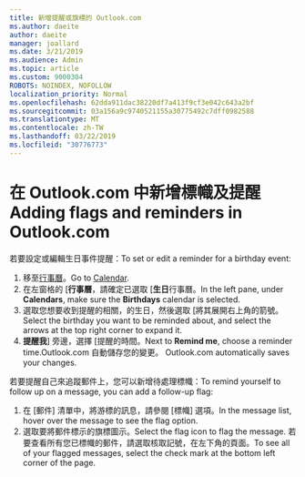 ```yaml
---
title: 新增提醒或旗標的 Outlook.com
ms.author: daeite
author: daeite
manager: joallard
ms.date: 3/21/2019
ms.audience: Admin
ms.topic: article
ms.custom: 9000304
ROBOTS: NOINDEX, NOFOLLOW
localization_priority: Normal
ms.openlocfilehash: 62dda911dac38220df7a413f9cf3e042c643a2bf
ms.sourcegitcommit: 03a156a9c9740521155a30775492c7dff0982588
ms.translationtype: MT
ms.contentlocale: zh-TW
ms.lasthandoff: 03/22/2019
ms.locfileid: "30776773"
---
```

# <a name="adding-flags-and-reminders-in-outlookcom"></a><span data-ttu-id="80c06-102">在 Outlook.com 中新增標幟及提醒</span><span class="sxs-lookup"><span data-stu-id="80c06-102">Adding flags and reminders in Outlook.com</span></span>

<span data-ttu-id="80c06-103">若要設定或編輯生日事件提醒：</span><span class="sxs-lookup"><span data-stu-id="80c06-103">To set or edit a reminder for a birthday event:</span></span>

1. <span data-ttu-id="80c06-104">移至[行事曆](https://outlook.live.com/calendar/)。</span><span class="sxs-lookup"><span data-stu-id="80c06-104">Go to [Calendar](https://outlook.live.com/calendar/).</span></span>
1. <span data-ttu-id="80c06-105">在左窗格的 [**行事曆**，請確定已選取 [**生日**行事曆。</span><span class="sxs-lookup"><span data-stu-id="80c06-105">In the left pane, under **Calendars**, make sure the **Birthdays** calendar is selected.</span></span>
1. <span data-ttu-id="80c06-106">選取您想要收到提醒的相關，的生日，然後選取 [將其展開右上角的箭號。</span><span class="sxs-lookup"><span data-stu-id="80c06-106">Select the birthday you want to be reminded about, and select the arrows at the top right corner to expand it.</span></span>
1. <span data-ttu-id="80c06-107">**提醒我**] 旁邊，選擇 [提醒的時間。</span><span class="sxs-lookup"><span data-stu-id="80c06-107">Next to **Remind me**, choose a reminder time.</span></span><span data-ttu-id="80c06-108">Outlook.com 自動儲存您的變更。</span><span class="sxs-lookup"><span data-stu-id="80c06-108"> Outlook.com automatically saves your changes.</span></span>

<span data-ttu-id="80c06-109">若要提醒自己來追蹤郵件上，您可以新增待處理標幟：</span><span class="sxs-lookup"><span data-stu-id="80c06-109">To remind yourself to follow up on a message, you can add a follow-up flag:</span></span>

1. <span data-ttu-id="80c06-110">在 [郵件] 清單中，將游標的訊息，請參閱 [標幟] 選項。</span><span class="sxs-lookup"><span data-stu-id="80c06-110">In the message list, hover over the message to see the flag option.</span></span>
1. <span data-ttu-id="80c06-111">選取要將郵件標示的旗標圖示。</span><span class="sxs-lookup"><span data-stu-id="80c06-111">Select the flag icon to flag the message.</span></span> <span data-ttu-id="80c06-112">若要查看所有您已標幟的郵件，請選取核取記號，在左下角的頁面。</span><span class="sxs-lookup"><span data-stu-id="80c06-112">To see all of your flagged messages, select the check mark at the bottom left corner of the page.</span></span>